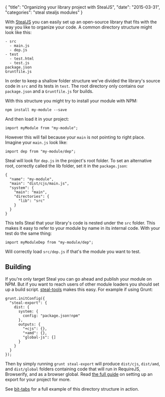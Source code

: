﻿{
  "title": "Organizing your library project with StealJS",
  "date": "2015-03-31",
  "categories": "steal stealjs modules"
}

With [StealJS](http://stealjs.com/) you can easily set up an open-source library that fits with the way you like to organize your code. A common directory structure might look like this:


    - src
      - main.js
      - dep.js
    - test
      - test.html
      - test.js
    package.json
    Gruntfile.js

In order to keep a shallow folder structure we've divided the library's source code in `src` and its tests in `test`. The root directory only contains our `package.json` and a `Gruntfile.js` for builds.

With this structure you might try to install your module with NPM:

    npm install my-module --save

And then load it in your project:

    import myModule from "my-module";

However this will fail because your `main` is not pointing to right place. Imagine your `main.js` look like:

    import dep from "my-module/dep";

Steal will look for `dep.js` in the project's root folder. To set an alternative root, correctly called the lib folder, set it in the `package.json`:

    {
      "name": "my-module",
      "main": "dist/cjs/main.js",
      "system": {
        "main": "main",
        "directories": {
          "lib": "src"
        }
      }
    }

This tells Steal that your library's code is nested under the `src` folder. This makes it easy to refer to your module by name in its internal code. With your test do the same thing:

    import myModuleDep from "my-module/dep";

Will correctly load `src/dep.js` if that's the module you want to test.

## Building

If you're only target Steal you can go ahead and publish your module on NPM. But if you want to reach users of other module loaders you should set up a build script. [steal-tools](http://stealjs.com/docs/steal-tools.html) makes this easy. For example if using Grunt:

    grunt.initConfig({
      "steal-export": {
        dist: {
          system: {
            config: "package.json!npm"
          },
          outputs: {
            "+cjs": {},
            "+amd": {},
            "global-js": {]
          }
        }
      }
    });

Then by simply running `grunt steal-export` will produce `dist/cjs`, `dist/amd`, and `dist/global` folders containing code that will run in RequireJS, Browserify, and as a browser global. Read [the full guide](http://stealjs.com/docs/StealJS.project-exporting.html) on setting up an export for your project for more.

See [bit-tabs](https://github.com/bitovi-components/bit-tabs) for a full example of this directory structure in action.
